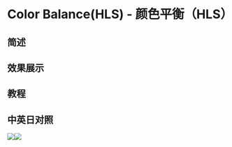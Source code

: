 # Color Balance(HLS) - 颜色平衡（HLS）

## 简述

## 效果展示

## 教程

## 中英日对照

![](<https://mir.yuelili.com/wp-content/uploads/user/AE/effects/AE-Effects-Color-Color_Balance(HLS).png>)![](<https://mir.yuelili.com/wp-content/uploads/user/AE/effects/AE-Effects-Color-Color_Balance(HLS)_cn.png>)
